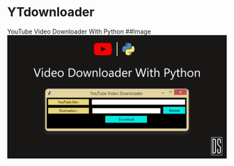# YTdownloader
YouTube Video Downloader With Python
##Image
<img src="https://github.com/denizsulmaz/YTdownloader/blob/main/YTD.png?raw=true">
